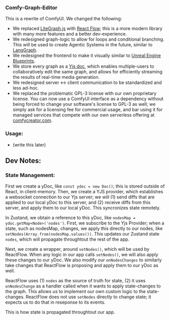 ### Comfy-Graph-Editor

This is a rewrite of ComfyUI. We changed the following:

- We replaced [LiteGraph.js](https://github.com/jagenjo/litegraph.js) with [React Flow](https://github.com/wbkd/react-flow); this is a more modern library with many more features and a better dev-experience.
- We redesigned graph-logic to allow for loops and conditional branching. This will be used to create Agentic Systems in the future, similar to [LangGraph](https://python.langchain.com/docs/langgraph/).
- We redesigned the frontend to make it visually similar to [Unreal Engine Blueprints](https://dev.epicgames.com/documentation/en-us/unreal-engine/introduction-to-blueprints-visual-scripting-in-unreal-engine).
- We store every graph as a [Yjs doc](https://docs.yjs.dev/), which enables multiple-users to collaboratively edit the same graph, and allows for efficiently streaming the results of real-time media generation.
- We redesigned server <-> client communication to be standardized and less ad-hoc.
- We replaced the problematic GPL-3 license with our own proprietary license. You can now use a ComfyUI interface as a dependency without being forced to change your software's license to GPL-3 as well; we simply ask for a licensing fee for commercial usage, and bar using it for managed services that compete with our own serverless offering at [comfycreator.com](https://comfycreator.com).

### Usage:

- (write this later)

## Dev Notes:

### State Management:

First we create a yDoc, like `const ydoc = new Doc()`; this is stored outside of React, in client-memory. Then, we create a YJS provider, which establishes a websocket connection to our Yjs server; we will (1) send diffs that are applied to our local yDoc to this server, and (2) receive diffs from this server, and apply them to our local yDoc. This syncronizes state remotely.

In Zustand, we obtain a reference to this yDoc, like `nodesMap = ydoc.getMap<Node>('nodes')`. First, we subscribe to the Yjs Provider; when a state, such as nodesMap, changes, we apply this directly to our nodes, like `setNodes(Array.from(nodesMap.values())`. This updates our Zustand state `nodes`, which will propagate throughtout the rest of the app.

Next, we create a wrapper, around `setNodes()`, which will be used by ReactFlow. When any logic in our app calls `setNodes()`, we will also apply these changes to our yDoc. We also modify our `onNodesChanges` to similarly take changes that ReactFlow is proposing and apply them to our yDoc as well.

ReactFlow uses (1) `nodes` as the source of truth for state, (2) it uses `onNodesChange` as a handler called when it wants to apply state-changes to the graph. This allows us to implement our own custom logic to the state-changes. ReactFlow does not use `setNodes` directly to change state; it expects us to do that in reseponse to its events.

This is how state is propagated throughtout our app.
